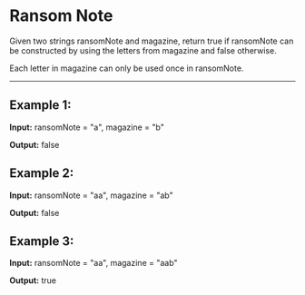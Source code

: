 # Ransom Note

Given two strings ransomNote and magazine, return true if ransomNote can be constructed by using the letters from magazine and false otherwise.

Each letter in magazine can only be used once in ransomNote.

--- 

## Example 1:

**Input:** ransomNote = "a", magazine = "b"

**Output:** false


## Example 2:

**Input:** ransomNote = "aa", magazine = "ab"

**Output:** false


## Example 3:

**Input:** ransomNote = "aa", magazine = "aab"

**Output:** true